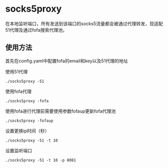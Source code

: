 # socks5proxy

在本地监听端口，所有发送到该端口的socks5流量都会被通过代理转发，现适配51代理及通过fofa搜索代理池。

## 使用方法

首先在config.yaml中配置fofa的email和key以及51代理的地址

使用51代理

```
./socks5proxy -51
```

使用fofa代理

```
./socks5proxy -fofa
```

使用fofa进行代理前需要使用参数fofaup更新fofa代理池

```
./socks5proxy -fofaup
```

设置更换ip时间（秒）

```
./socks5proxy -51 -t 10
```

设置监听端口

```
./socks5proxy -51 -t 10 -p 8081
```

